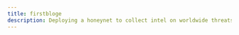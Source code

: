 ```yaml
---
title: firstbloge
description: Deploying a honeynet to collect intel on worldwide threats.
---
```


